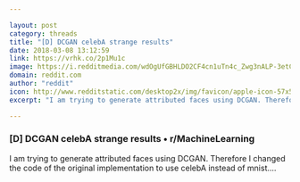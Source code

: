 ```yaml
---

layout: post
category: threads
title: "[D] DCGAN celebA strange results"
date: 2018-03-08 13:12:59
link: https://vrhk.co/2p1Mu1c
image: https://i.redditmedia.com/wdOgUfGBHLDO2CF4cn1uTn4c_Zwg3nALP-3etCRZle4.png?w=320&s=7494c4d4a2d1a0fb6ad028d3cd2d6ee7
domain: reddit.com
author: "reddit"
icon: http://www.redditstatic.com/desktop2x/img/favicon/apple-icon-57x57.png
excerpt: "I am trying to generate attributed faces using DCGAN. Therefore I changed the code of the original implementation to use celebA instead of mnist...."

---
```


### [D] DCGAN celebA strange results • r/MachineLearning

I am trying to generate attributed faces using DCGAN. Therefore I changed the code of the original implementation to use celebA instead of mnist....